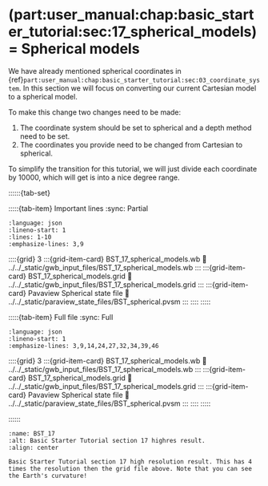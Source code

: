 (part:user_manual:chap:basic_starter_tutorial:sec:17_spherical_models)=
Spherical models
================

We have already mentioned spherical coordinates in {ref}`part:user_manual:chap:basic_starter_tutorial:sec:03_coordinate_system`. In this section we will focus on converting our current Cartesian model to a spherical model. 

To make this change two changes need to be made:

1. The coordinate system should be set to spherical and a depth method need to be set.
2. The coordinates you provide need to be changed from Cartesian to spherical.

To simplify the transition for this tutorial, we will just divide each coordinate by 10000, which will get is into a nice degree range.

::::::{tab-set}

:::::{tab-item} Important lines
:sync: Partial

```{literalinclude} ../../_static/gwb_input_files/BST_17_spherical_models.wb
:language: json
:lineno-start: 1
:lines: 1-10
:emphasize-lines: 3,9
```
::::{grid} 3
:::{grid-item-card} BST_17_spherical_models.wb
:link: ../../_static/gwb_input_files/BST_17_spherical_models.wb
:::
:::{grid-item-card} BST_17_spherical_models.grid
:link: ../../_static/gwb_input_files/BST_17_spherical_models.grid
:::
:::{grid-item-card} Pavaview Spherical state file 
:link: ../../_static/paraview_state_files/BST_spherical.pvsm
:::
::::
:::::

:::::{tab-item} Full file
:sync: Full


```{literalinclude} ../../_static/gwb_input_files/BST_17_spherical_models.wb
:language: json
:lineno-start: 1
:emphasize-lines: 3,9,14,24,27,32,34,39,46
```

::::{grid} 3
:::{grid-item-card} BST_17_spherical_models.wb
:link: ../../_static/gwb_input_files/BST_17_spherical_models.wb
:::
:::{grid-item-card} BST_17_spherical_models.grid
:link: ../../_static/gwb_input_files/BST_17_spherical_models.grid
:::
:::{grid-item-card} Pavaview Spherical state file 
:link: ../../_static/paraview_state_files/BST_spherical.pvsm
:::
::::
:::::

::::::


```{figure} ../../../../doc/sphinx/_static/images/user_manual/basic_starter_tutorial/BST_17.png
:name: BST_17
:alt: Basic Starter Tutorial section 17 highres result. 
:align: center

Basic Starter Tutorial section 17 high resolution result. This has 4 times the resolution then the grid file above. Note that you can see the Earth's curvature! 
```